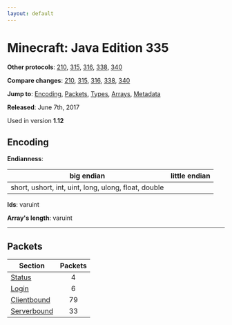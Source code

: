 ```yaml
---
layout: default
---
```


# Minecraft: Java Edition 335

**Other protocols**: [210](./java335), [315](./java335), [316](./java335), [338](./java335), [340](./java335)

**Compare changes**: [210](../diff/java/210-335), [315](../diff/java/315-335), [316](../diff/java/316-335), [338](../diff/java/335-338), [340](../diff/java/335-340)

**Jump to**: [Encoding](#encoding), [Packets](#packets), [Types](java335/types), [Arrays](java335/arrays), [Metadata](java335/metadata)

**Released**:  June 7th, 2017

Used in version **1.12**

## Encoding

**Endianness**:

big endian | little endian
---|---
short, ushort, int, uint, long, ulong, float, double | 

**Ids**: varuint

**Array's length**: varuint

-----
## Packets

Section | Packets
---|:---:
[Status](java335/status) | 4
[Login](java335/login) | 6
[Clientbound](java335/clientbound) | 79
[Serverbound](java335/serverbound) | 33

